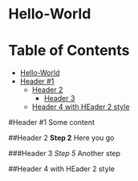 Hello-World
===========

Table of Contents
=================

  * [Hello-World](#hello-world)
  * [Header #1](#header-1)
    * [Header 2](#header-2)
      * [Header 3](#header-3)
    * [Header 4 with HEader 2 style](#header-4-with-header-2-style)

#Header #1
Some content

##Header 2
**Step 2** Here you go

###Header 3
*Step 5* Another step

##Header 4 with HEader 2 style
